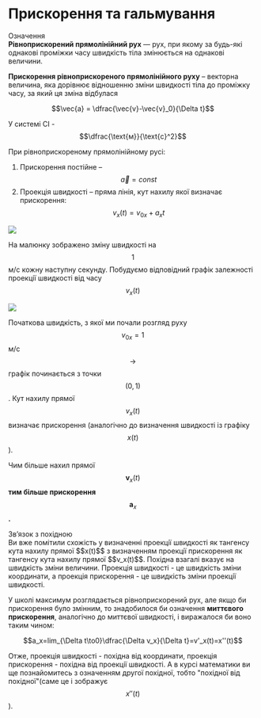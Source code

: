 # Прискорення та гальмування

<div class="eoz-wrap">
<span class="eoz">Означення</span>
<div class="eoz-text">
<b>Рiвноприскорений прямолiнiйний рух</b> — рух, при якому за будь-якi однаковi промiжки часу швидкiсть тiла змiнюється на однаковi величини.
<p></p>
<b>Прискорення рiвноприскореного прямолiнiйного руху</b> – векторна величина, яка дорiвнює вiдношенню змiни швидкостi тiла до промiжку часу, за який ця змiна вiдбулася

$$\vec{a} = \dfrac{\vec{v}-\vec{v}_0}{\Delta t}$$


У системi СI - $$\dfrac{\text{м}}{\text{с}^2}$$

</div>
</div>

При рiвноприскореному прямолiнiйному русi:
1. Прискорення постiйне – $$\vec{a}=const$$
2. Проекцiя швидкостi – пряма лiнiя, кут нахилу якої визначає прискорення:
$$v_x(t)=v_{0x}+a_xt$$

<img class="image"  src="https://rawgit.com/chudaol/ed-era-book-physics/master/images/chapter_2/3.svg" />

На малюнку зображено змiну швидкостi на $$1$$ м/с кожну наступну секунду. Побудуємо вiдповiдний графiк залежностi проекцiї швидкостi вiд часу $$v_x(t)$$

<img class="image"  src="https://rawgit.com/chudaol/ed-era-book-physics/master/images/chapter_2/4.svg" />

Початкова швидкiсть, з якої ми почали розгляд руху $$v_{0x}= 1$$ м/с $$\rightarrow$$ графiк починається з точки $$(0,1)$$. Кут нахилу прямої $$v_x(t)$$ визначає прискорення (аналогiчно до визначення швидкостi iз графiку $$x(t)$$).

<p1>Чим бiльше нахил прямої</p1> $$\boldsymbol v_x(t)$$ <b>тим бiльше прискорення</b> $$\boldsymbol a_x$$<b>.</b>


<div class="add-wrap">
<span class="add">Зв’язок з похiдною</span>
<div class="add-text">
Ви вже помiтили схожiсть у визначеннi проекцiї швидкостi як тангенсу кута нахилу прямої $$x(t)$$ з визначенням проекцiї прискорення як тангенсу кута нахилу прямої $$v_x(t)$$. Похiдна взагалi вказує на швидкiсть змiни величини. Проекцiя швидкостi - це швидкiсть змiни координати, а проекцiя прискорення - це швидкiсть змiни проекцiї швидкостi.

У школi максимум розглядається рiвноприскорений рух, але якщо би прискорення було змiнним, то знадобилося би означення <b>миттєвого прискорення</b>, аналогiчно до миттєвої швидкостi, i виражалося би воно таким чином:

$$a_x=lim_{\Delta t\to0}\dfrac{\Delta v_x}{\Delta t}=v'_x(t)=x''(t)$$

Отже, проекцiя швидкостi - похiдна вiд координати, проекцiя прискорення - похiдна вiд проекцiї швидкостi. А в курсi математики ви ще познайомитесь з означенням другої похiдної, тобто "похiдної вiд похiдної"(саме це i зображує $$x''(t)$$).
</div>
</div>




	